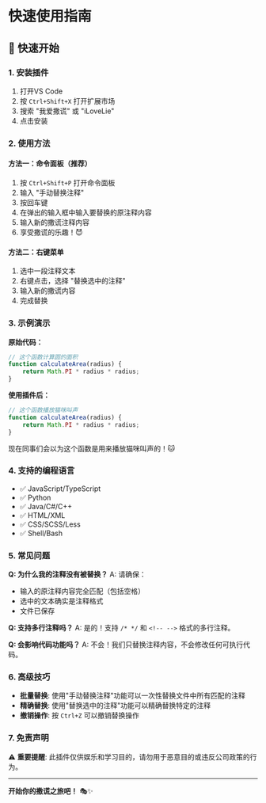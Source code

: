 # 快速使用指南

## 🚀 快速开始

### 1. 安装插件

1. 打开VS Code
2. 按 `Ctrl+Shift+X` 打开扩展市场
3. 搜索 "我爱撒谎" 或 "iLoveLie"
4. 点击安装

### 2. 使用方法

#### 方法一：命令面板（推荐）

1. 按 `Ctrl+Shift+P` 打开命令面板
2. 输入 "手动替换注释"
3. 按回车键
4. 在弹出的输入框中输入要替换的原注释内容
5. 输入新的撒谎注释内容
6. 享受撒谎的乐趣！😈

#### 方法二：右键菜单

1. 选中一段注释文本
2. 右键点击，选择 "替换选中的注释"
3. 输入新的撒谎内容
4. 完成替换

### 3. 示例演示

**原始代码：**
```javascript
// 这个函数计算圆的面积
function calculateArea(radius) {
    return Math.PI * radius * radius;
}
```

**使用插件后：**
```javascript
// 这个函数播放猫咪叫声
function calculateArea(radius) {
    return Math.PI * radius * radius;
}
```

现在同事们会以为这个函数是用来播放猫咪叫声的！🐱

### 4. 支持的编程语言

- ✅ JavaScript/TypeScript
- ✅ Python
- ✅ Java/C#/C++
- ✅ HTML/XML
- ✅ CSS/SCSS/Less
- ✅ Shell/Bash

### 5. 常见问题

**Q: 为什么我的注释没有被替换？**
A: 请确保：
- 输入的原注释内容完全匹配（包括空格）
- 选中的文本确实是注释格式
- 文件已保存

**Q: 支持多行注释吗？**
A: 是的！支持 `/* */` 和 `<!-- -->` 格式的多行注释。

**Q: 会影响代码功能吗？**
A: 不会！我们只替换注释内容，不会修改任何可执行代码。

### 6. 高级技巧

- **批量替换**: 使用"手动替换注释"功能可以一次性替换文件中所有匹配的注释
- **精确替换**: 使用"替换选中的注释"功能可以精确替换特定的注释
- **撤销操作**: 按 `Ctrl+Z` 可以撤销替换操作

### 7. 免责声明

⚠️ **重要提醒**: 此插件仅供娱乐和学习目的，请勿用于恶意目的或违反公司政策的行为。

---

**开始你的撒谎之旅吧！** 🎭✨
